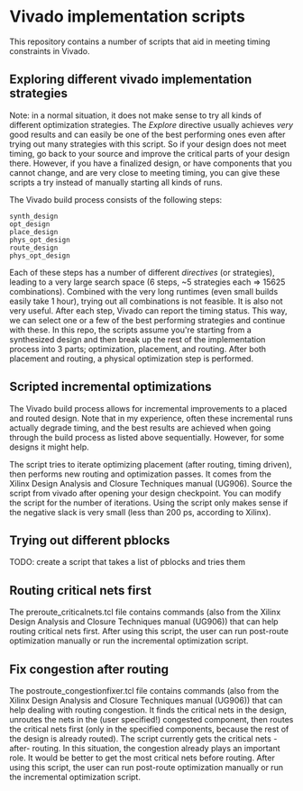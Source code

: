 # Vivado implementation scripts

This repository contains a number of scripts that aid in meeting timing constraints in Vivado.

## Exploring different vivado implementation strategies
Note: in a normal situation, it does not make sense to try all kinds of different optimization strategies. 
The _Explore_ directive usually achieves _very_ good results and can easily be one of the best performing ones even after trying out many strategies with this script.
So if your design does not meet timing, go back to your source and improve the critical parts of your design there.
However, if you have a finalized design, or have components that you cannot change, and are very close to meeting timing, you can give these scripts a try instead of manually starting all kinds of runs.

The Vivado build process consists of the following steps:
```
synth_design
opt_design
place_design
phys_opt_design
route_design
phys_opt_design
```
Each of these steps has a number of different _directives_ (or strategies), leading to a very large search space (6 steps, ~5 strategies each => 15625 combinations).
Combined with the very long runtimes (even small builds easily take 1 hour), trying out all combinations is not feasible. 
It is also not very useful.
After each step, Vivado can report the timing status. This way, we can select one or a few of the best performing strategies and continue with these.
In this repo, the scripts assume you're starting from a synthesized design and then break up the rest of the implementation process into 3 parts; optimization, placement, and routing.
After both placement and routing, a physical optimization step is performed.

## Scripted incremental optimizations
The Vivado build process allows for incremental improvements to a placed and routed design.
Note that in my experience, often these incremental runs actually degrade timing, and the best results are achieved when going through the build process as listed above sequentially.
However, for some designs it might help.

The script tries to iterate optimizing placement (after routing, timing driven), then performs new routing and optimization passes.
It comes from the Xilinx Design Analysis and Closure Techniques manual (UG906).
Source the script from vivado after opening your design checkpoint.
You can modify the script for the number of iterations.
Using the script only makes sense if the negative slack is very small (less than 200 ps, according to Xilinx).


## Trying out different pblocks
TODO: create a script that takes a list of pblocks and tries them


## Routing critical nets first
The preroute_criticalnets.tcl file contains commands (also from the Xilinx Design Analysis and Closure Techniques manual (UG906)) that can help routing critical nets first.
After using this script, the user can run post-route optimization manually or run the incremental optimization script.

## Fix congestion after routing
The postroute_congestionfixer.tcl file contains commands (also from the Xilinx Design Analysis and Closure Techniques manual (UG906)) that can help dealing with routing congestion.
It finds the critical nets in the design, unroutes the nets in the (user specified!) congested component, then routes the critical nets first (only in the specified components, because the rest of the design is already routed).
The script currently gets the critical nets -after- routing. In this situation, the congestion already plays an important role.
It would be better to get the most critical nets before routing.
After using this script, the user can run post-route optimization manually or run the incremental optimization script.
